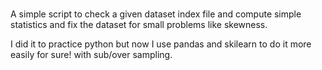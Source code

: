 #
A simple script to check a given dataset index file and compute simple statistics and fix the dataset for small problems like skewness.

I did it to practice python but now I use pandas and skilearn to do it more easily for sure! with sub/over sampling.
 
